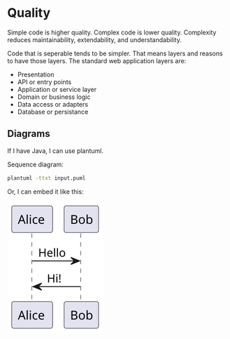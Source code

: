 # Quality

Simple code is higher quality. Complex code is lower quality. Complexity reduces maintainability, extendability, and understandability.

Code that is seperable tends to be simpler. That means layers and reasons to have those layers. The standard web application layers are:

- Presentation
- API or entry points
- Application or service layer
- Domain or business logic
- Data access or adapters
- Database or persistance

## Diagrams

If I have Java, I can use plantuml.

Sequence diagram:

```bash
plantuml -ttxt input.puml
```

Or, I can embed it like this:

<!--
@startuml firstDiagram

Alice -> Bob: Hello
Bob -> Alice: Hi!
	
@enduml
-->

![](firstDiagram.svg)
